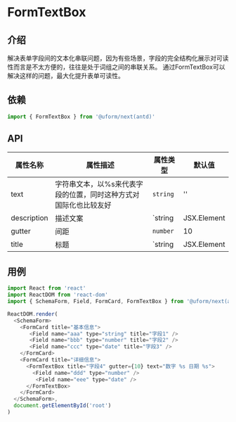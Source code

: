 # FormTextBox

## 介绍

解决表单字段间的文本化串联问题，因为有些场景，字段的完全结构化展示对可读性而言是不太方便的，往往是处于词组之间的串联关系。
通过FormTextBox可以解决这样的问题，最大化提升表单可读性。

## 依赖

```javascript
import { FormTextBox } from '@uform/next(antd)'
```

## API

| 属性名称 | 属性描述 | 属性类型 | 默认值 |
| ---- | ---- | ---- | --- |
| text | 字符串文本，以%s来代表字段的位置，同时这种方式对国际化也比较友好 | `string` | '' |
| description | 描述文案 | `string|JSX.Element|null` |  |
| gutter | 间距 | `number` | 10 |
| title | 标题 | `string|JSX.Element|null` |  |

## 用例

```javascript
import React from 'react'
import ReactDOM from 'react-dom'
import { SchemaForm, Field, FormCard, FormTextBox } from '@uform/next(antd)'

ReactDOM.render(
  <SchemaForm>
    <FormCard title="基本信息">
      ​ <Field name="aaa" type="string" title="字段1" />
      ​ <Field name="bbb" type="number" title="字段2" />
      ​ <Field name="ccc" type="date" title="字段3" />​
    </FormCard>
    <FormCard title="详细信息">
      <FormTextBox title="字段4" gutter={10} text="数字 %s 日期 %s">
        <Field name="ddd" type="number" />
        ​ <Field name="eee" type="date" />
      </FormTextBox>
    </FormCard>
  </SchemaForm>,
  document.getElementById('root')
)
```
